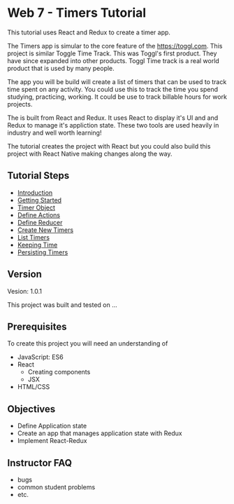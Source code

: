 # Web 7 - Timers Tutorial

This tutorial uses React and Redux to create a timer app. 

The Timers app is simular to the core feature of the https://toggl.com. This project is similar Toggle Time Track. This was Toggl's first product. They have since expanded into other products. Toggl Time track is a real world product that is used by many people. 

The app you will be build will create a list of timers that can be used to track time spent on any activity. You could use this to track the time you spend studying, practicing, working. It could be use to track billable hours for work projects. 

The is built from React and Redux. It uses React to display it's UI and and Redux to manage it's appliction state. These two tools are used heavily in industry and well worth learning! 

The tutorial creates the project with React but you could also build this project with React Native making changes along the way. 

## Tutorial Steps 

- [Introduction](P00-Introduction)
- [Getting Started](P01-Getting-Started)
- [Timer Object](P02-Timer-Object)
- [Define Actions](P03-Define-Actions)
- [Define Reducer](P04-Define-Reducer)
- [Create New Timers](P05-Create-New-Timers)
- [List Timers](P06-List-Timers)
- [Keeping Time](P07-Keeping-Time)
- [Persisting Timers](P08-Persisting-Timers)

## Version 

Vesion: 1.0.1

This project was built and tested on ...

## Prerequisites

To create this project you will need an understanding of 

- JavaScript: ES6
- React
  - Creating components 
  - JSX
- HTML/CSS

## Objectives 

- Define Application state
- Create an app that manages application state with Redux
- Implement React-Redux

## Instructor FAQ

- bugs
- common student problems 
- etc. 
